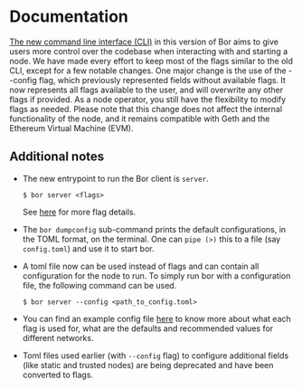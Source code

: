 
# Documentation

[The new command line interface (CLI)](./cli) in this version of Bor aims to give users more control over the codebase when interacting with and starting a node. We have made every effort to keep most of the flags similar to the old CLI, except for a few notable changes. One major change is the use of the --config flag, which previously represented fields without available flags. It now represents all flags available to the user, and will overwrite any other flags if provided. As a node operator, you still have the flexibility to modify flags as needed. Please note that this change does not affect the internal functionality of the node, and it remains compatible with Geth and the Ethereum Virtual Machine (EVM).

## Additional notes

- The new entrypoint to run the Bor client is ```server```.

  ```
  $ bor server <flags>
  ```

  See [here](./cli/server.md) for more flag details.

- The `bor dumpconfig` sub-command prints the default configurations, in the TOML format, on the terminal. One can `pipe (>)` this to a file (say `config.toml`) and use it to start bor. 

- A toml file now can be used instead of flags and can contain all configuration for the node to run. To simply run bor with a configuration file, the following command can be used. 

  ```
  $ bor server --config <path_to_config.toml>
  ```

- You can find an example config file [here](./cli/example_config.toml) to know more about what each flag is used for, what are the defaults and recommended values for different networks. 

- Toml files used earlier (with `--config` flag) to configure additional fields (like static and trusted nodes) are being deprecated and have been converted to flags. 
